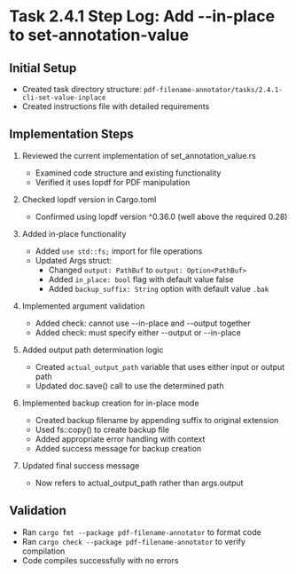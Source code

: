 # Task 2.4.1 Step Log: Add --in-place to set-annotation-value

## Initial Setup
- Created task directory structure: `pdf-filename-annotator/tasks/2.4.1-cli-set-value-inplace`
- Created instructions file with detailed requirements

## Implementation Steps
1. Reviewed the current implementation of set_annotation_value.rs
   - Examined code structure and existing functionality
   - Verified it uses lopdf for PDF manipulation

2. Checked lopdf version in Cargo.toml
   - Confirmed using lopdf version ^0.36.0 (well above the required 0.28)

3. Added in-place functionality
   - Added `use std::fs;` import for file operations
   - Updated Args struct:
     - Changed `output: PathBuf` to `output: Option<PathBuf>`
     - Added `in_place: bool` flag with default value false
     - Added `backup_suffix: String` option with default value `.bak`

4. Implemented argument validation
   - Added check: cannot use --in-place and --output together
   - Added check: must specify either --output or --in-place

5. Added output path determination logic
   - Created `actual_output_path` variable that uses either input or output path
   - Updated doc.save() call to use the determined path

6. Implemented backup creation for in-place mode
   - Created backup filename by appending suffix to original extension
   - Used fs::copy() to create backup file
   - Added appropriate error handling with context
   - Added success message for backup creation

7. Updated final success message
   - Now refers to actual_output_path rather than args.output

## Validation
- Ran `cargo fmt --package pdf-filename-annotator` to format code
- Ran `cargo check --package pdf-filename-annotator` to verify compilation
- Code compiles successfully with no errors
